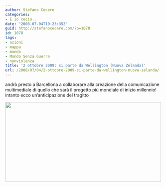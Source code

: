 ```yaml
---
author: Stefano Cecere
categories:
- E io cecio..
date: "2008-07-04T10:23:35Z"
guid: http://stefanocecere.com/?p=1078
id: 1078
tags:
- azioni
- mappa
- mondo
- Mondo Senza Guerre
- nonviolenza
title: '2 ottobre 2009: si parte da Wellington (Nuova Zelanda)'
url: /2008/07/04/2-ottobre-2009-si-parte-da-wellington-nuova-zelanda/
---
```


andrò presto a Barcellona a collaborare alla creazione della comunicazione multimediale di quello che sarà il progetto più mondiale di inizio millennio! intanto ecco un&#8217;anticipazione del tragitto

[<img class="aligncenter size-full wp-image-1080" title="gmmpnv_plan_recorrido_2406_500" src="http://stefanocecere.com/wp-content/uploads/sites/3/2008/07/gmmpnv_plan_recorrido_2406_500.jpg" alt="" width="500" height="255" srcset="http://stefanocecere.com/wp-content/uploads/sites/3/2008/07/gmmpnv_plan_recorrido_2406_500.jpg 500w, http://stefanocecere.com/wp-content/uploads/sites/3/2008/07/gmmpnv_plan_recorrido_2406_500-300x153.jpg 300w" sizes="(max-width: 500px) 100vw, 500px" />](http://stefanocecere.com/wp-content/uploads/sites/3/2008/07/gmmpnv_plan_recorrido_2406_500.jpg)

 